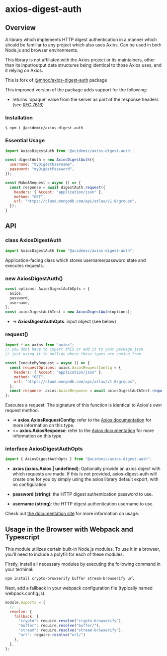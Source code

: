 # axios-digest-auth

## Overview

A library which implements HTTP digest authentication in a manner which should be familiar to any 
project which also uses Axios. Can be used in both Node.js and browser environments.

This library is not affiliated with the Axios project or its maintainers, other than its input/output data structures being identical to those Axios uses, and it relying on Axios.

This is fork of [@mhoc/axios-digest-auth](https://github.com/mhoc/axios-digest-auth) package

This improved version of the package adds support for the following:
* returns 'opaque' value from the server as part of the response headers (see [RFC 7616](https://httpwg.org/specs/rfc7616.html))


### Installation

```
$ npm i @acidemic/axios-digest-auth
```

### Essential Usage

```js
import AxiosDigestAuth from '@acidemic/axios-digest-auth';

const digestAuth = new AxiosDigestAuth({
  username: "myDigestUsername",
  password: "myDigestPassword",
});

const MakeARequest = async () => {
  const response = await digestAuth.request({
    headers: { Accept: "application/json" },
    method: "GET",
    url: "https://cloud.mongodb.com/api/atlas/v1.0/groups",
  });
}
```

## API

### class AxiosDigestAuth

```js
import AxiosDigestAuth from "@acidemic/axios-digest-auth";
```

Application-facing class which stores username/password state and executes requests.


### new AxiosDigestAuth()

```js
const options: AxiosDigestAuthOpts = {
  axios,
  password,
  username,
};
const axiosDigestAuthInst = new AxiosDigestAuth(options);
```

* => **AxiosDigestAuthOpts**: input object (see below)


### request()

```js
import * as axios from "axios";
// you dont have to import this or add it to your package.json.
// just using it to outline where these types are coming from.

const ExecuteMyRequest = async () => {
  const requestOptions: axios.AxiosRequestConfig = {
    headers: { Accept: "application/json" },
    method: "GET",
    url: "https://cloud.mongodb.com/api/atlas/v1.0/groups",
  };
  const response: axios.AxiosResponse = await axiosDigestAuthInst.request(requestOptions);
};
```

Executes a request. The signature of this function is identical to Axios's own request method.

* => **axios.AxiosRequestConfig**: refer to the [Axios documentation](https://github.com/axios/axios#request-config) for more information on this type.
* <= **axios.AxiosResponse**: refer to the [Axios documentation](https://github.com/axios/axios#response-schema) for more information on this type.


### interface AxiosDigestAuthOpts

```js
import { AxiosDigestAuthOpts } from "@acidemic/axios-digest-auth";
```

* **axios (axios.Axios | undefined)**: Optionally provide an axios object with which requests are made. If this is not provided, axios-digest-auth will create one for you by simply using the axios library default export, with no configuration.

* **password (string)**: the HTTP digest authentication password to use.

* **username (string)**: the HTTP digest authentication username to use.


Check out [the documentation site](https://axios-digest-auth.mhoc.co) for more information 
on usage.

## Usage in the Browser with Webpack and Typescript

This module utilizes certain built-in Node.js modules. To use it in a browser, you'll need to include a polyfill for each of these modules.

Firstly, install all necessary modules by executing the following command in your terminal:

```sh
npm install crypto-browserify buffer stream-browserify url
```

Next, add a fallback in your webpack configuration file (typically named webpack.config.js):

```js
module.exports = {
  //...
  resolve: {
    fallback: {
	  "crypto": require.resolve("crypto-browserify"),
      "buffer": require.resolve("buffer/"),
      "stream": require.resolve("stream-browserify"),
      "url": require.resolve("url/")
    },
  },
};
```
